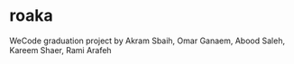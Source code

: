 # roaka
WeCode graduation project by Akram Sbaih, Omar Ganaem, Abood Saleh, Kareem Shaer, Rami Arafeh
